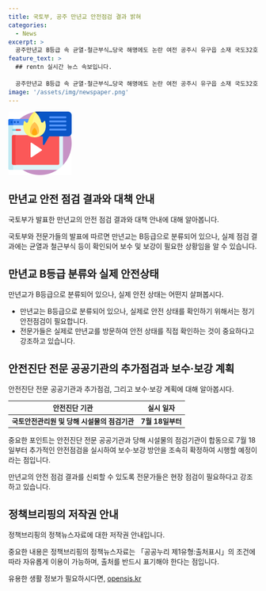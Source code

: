 ```yaml
---
title: 국토부, 공주 만년교 안전점검 결과 밝혀
categories:
  - News
excerpt: >
  공주만년교 B등급 속 균열·철근부식…당국 해명에도 논란 여전 공주시 유구읍 소재 국도32호선 만년교가 B등급으로 분류돼 곳곳 균열과 배수불량이 확인돼 보수·보강 중. 당국은 안전점검 결과에 따라 관리 중이라며, 전문가는 이에 의문 제기. 공공기관이 추가적인 안전점검 실시 예정. (출처: 정책브리핑)
feature_text: >
  ## rentn 실시간 뉴스 속보입니다.

  공주만년교 B등급 속 균열·철근부식…당국 해명에도 논란 여전 공주시 유구읍 소재 국도32호선 만년교가 B등급으로 분류돼 곳곳 균열과 배수불량이 확인돼 보수·보강 중. 당국은 안전점검 결과에 따라 관리 중이라며, 전문가는 이에 의문 제기. 공공기관이 추가적인 안전점검 실시 예정. (출처: 정책브리핑)
image: '/assets/img/newspaper.png'
---
```


<p><img src="/assets/img/news.png" alt="rentncar 속보" /></p>

<h2 data-ke-size="size26">만년교 안전 점검 결과와 대책 안내</h2>

<p>국토부가 발표한 만년교의 안전 점검 결과와 대책 안내에 대해 알아봅니다.</p>

<p>국토부와 전문가들의 발표에 따르면 만년교는 B등급으로 분류되어 있으나, 실제 점검 결과에는 균열과 철근부식 등이 확인되어 보수 및 보강이 필요한 상황임을 알 수 있습니다.</p>

<p data-ke-size="size16"></p>

<h2 data-ke-size="size24">만년교 B등급 분류와 실제 안전상태</h2>

<p>만년교가 B등급으로 분류되어 있으나, 실제 안전 상태는 어떤지 살펴봅시다.</p>

<ul>
<li>만년교는 B등급으로 분류되어 있으나, 실제로 안전 상태를 확인하기 위해서는 정기안전점검이 필요합니다.</li>
<li>전문가들은 실제로 만년교를 방문하여 안전 상태를 직접 확인하는 것이 중요하다고 강조하고 있습니다.</li>
</ul>

<h2 data-ke-size="size24">안전진단 전문 공공기관의 추가점검과 보수·보강 계획</h2>

<p>안전진단 전문 공공기관과 추가점검, 그리고 보수·보강 계획에 대해 알아봅시다.</p>

<table>
<thead>
<tr>
<th style="text-align: center;">안전진단 기관</th>
<th style="text-align: center;">실시 일자</th>
</tr>
</thead>
<tbody>
<tr>
<td style="text-align: center; height: 17px;"><b>국토안전관리원 및 당해 시설물의 점검기관</b></td>
<td style="text-align: center; height: 17px;"><b>7월 18일부터</b></td>
</tr>
</tbody>
</table>

<p>중요한 포인트는 안전진단 전문 공공기관과 당해 시설물의 점검기관이 합동으로 7월 18일부터 추가적인 안전점검을 실시하여 보수·보강 방안을 조속히 확정하여 시행할 예정이라는 점입니다.</p>

<p data-ke-size="size16">만년교의 안전 점검 결과를 신뢰할 수 있도록 전문가들은 현장 점검이 필요하다고 강조하고 있습니다.</p>

<h2 data-ke-size="size24">정책브리핑의 저작권 안내</h2>

<p>정책브리핑의 정책뉴스자료에 대한 저작권 안내입니다.</p>

<p>중요한 내용은 정책브리핑의 정책뉴스자료는 「공공누리 제1유형:출처표시」의 조건에 따라 자유롭게 이용이 가능하며, 출처를 반드시 표기해야 한다는 점입니다.</p>

<p data-ke-size="size16"></p>
유용한 생활 정보가 필요하시다면, <a href="https://opensis.kr" rel="dofollow">opensis.kr</a>


